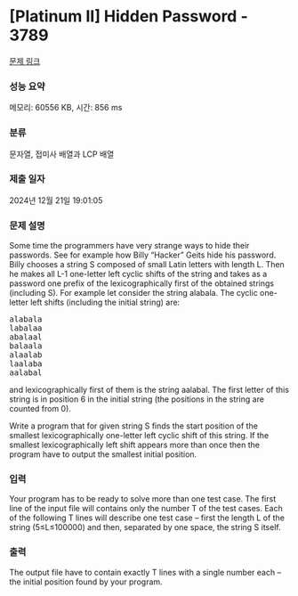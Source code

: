 # [Platinum II] Hidden Password - 3789 

[문제 링크](https://www.acmicpc.net/problem/3789) 

### 성능 요약

메모리: 60556 KB, 시간: 856 ms

### 분류

문자열, 접미사 배열과 LCP 배열

### 제출 일자

2024년 12월 21일 19:01:05

### 문제 설명

<p>Some time the programmers have very strange ways to hide their passwords. See for example how Billy “Hacker” Geits hide his password. Billy chooses a string S composed of small Latin letters with length L. Then he makes all L-1 one-letter left cyclic shifts of the string and takes as a password one prefix of the lexicographically first of the obtained strings (including S). For example let consider the string alabala. The cyclic one-letter left shifts (including the initial string) are:</p>

<pre>alabala
labalaa
abalaal
balaala
alaalab
laalaba
aalabal</pre>

<p>and lexicographically first of them is the string aalabal. The first letter of this string is in position 6 in the initial string (the positions in the string are counted from 0).</p>

<p>Write a program that for given string S finds the start position of the smallest lexicographically one-letter left cyclic shift of this string. If the smallest lexicographically left shift appears more than once then the program have to output the smallest initial position.</p>

### 입력 

 <p>Your program has to be ready to solve more than one test case. The first line of the input file will contains only the number T of the test cases. Each of the following T lines will describe one test case – first the length L of the string (5≤L≤100000) and then, separated by one space, the string S itself.</p>

### 출력 

 <p>The output file have to contain exactly T lines with a single number each – the initial position found by your program.</p>

